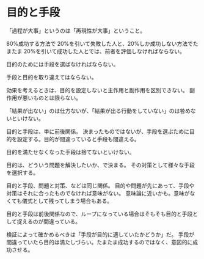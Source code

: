 # 目的と手段

「過程が大事」というのは「再現性が大事」ということ。

80%成功する方法で 20%を引いて失敗した人と、20%しか成功しない方法でたまたま 20%を引いて成功した人とでは、前者を評価しなければならない。

目的のためには手段を選ばなければならない。

手段と目的を取り違えてはならない。

効果を考えるときは、目的を設定しないと主作用と副作用を区別できない。
副作用が悪いものとは限らない。

「結果が出ない」のは仕方ないが、「結果が出る行動をしていない」のは咎めないといけない。

目的と手段は、単に前後関係。
決まったものではないが、手段を選ぶために目的を設定する。目的が間違っていると手段も間違える。

目的を満たせなくなった手段は捨てないといけない。

目的は、どういう問題を解決したいか、で決まる。
その対策として様々な手段を選択する。

目的と手段、問題と対策、などは同じ関係。
目的や問題が先にあって、手段や対策はそれに合ったものでなければ意味がない。
意味論に近いかも。意味がなくても儀式として残ってしまう場合もある。

目的と手段は前後関係なので、ループになっている場合はそもそも目的と手段として捉えるのが間違っている。

検証によって確かめるべきは「手段が目的に適していたかどうか」だ。
手段が間違っていたら目的は満たしづらい。たまたま成功するのではなく、意図的に成功させる。
